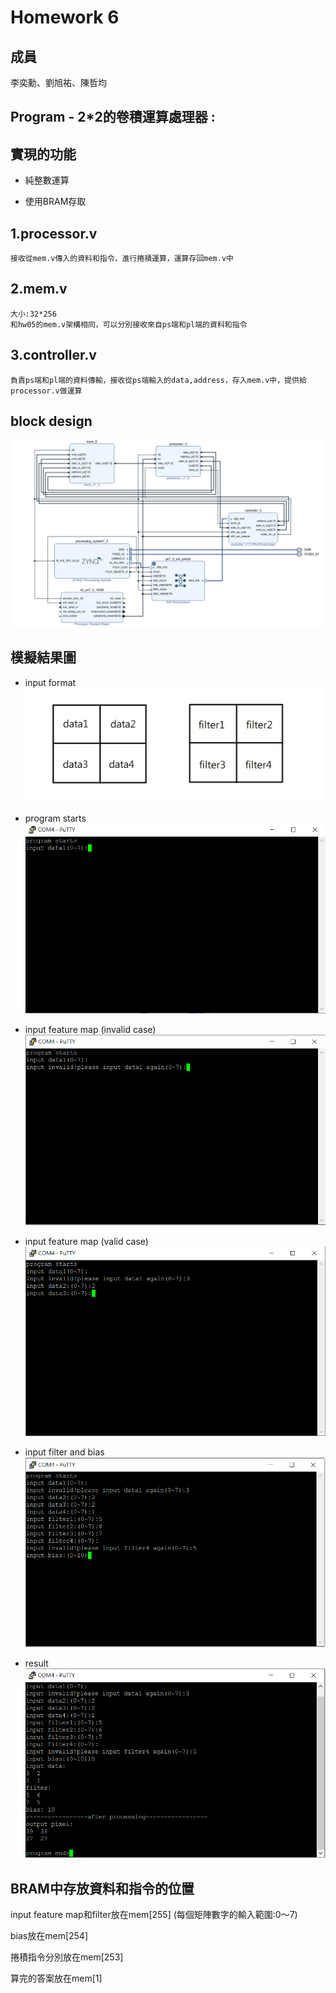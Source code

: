 Homework 6
====

## 成員
李奕勳、劉旭祐、陳哲均

## Program - 2*2的卷積運算處理器 :

## 實現的功能
* 純整數運算

* 使用BRAM存取
    
## 1.processor.v
    接收從mem.v傳入的資料和指令，進行捲積運算，運算存回mem.v中

## 2.mem.v
    大小:32*256
    和hw05的mem.v架構相同，可以分別接收來自ps端和pl端的資料和指令

## 3.controller.v
    負責ps端和pl端的資料傳輸，接收從ps端輸入的data,address，存入mem.v中，提供給processor.v做運算
## block design
![block design](https://github.com/sanwich27/2019_FPGA_Design_Group4/blob/master/hw06/images/block%20design.PNG)

## 模擬結果圖
* input format
![0](https://github.com/sanwich27/2019_FPGA_Design_Group4/blob/master/hw06/images/input%20format.png)

* program starts
![1](https://github.com/sanwich27/2019_FPGA_Design_Group4/blob/master/hw06/images/program%20start.PNG)

* input feature map (invalid case)
![2](https://github.com/sanwich27/2019_FPGA_Design_Group4/blob/master/hw06/images/input%20invalid.PNG)

* input feature map (valid case)
![3](https://github.com/sanwich27/2019_FPGA_Design_Group4/blob/master/hw06/images/input.PNG)

* input filter and bias
![4](https://github.com/sanwich27/2019_FPGA_Design_Group4/blob/master/hw06/images/input%20bias.PNG)

* result 
![5](https://github.com/sanwich27/2019_FPGA_Design_Group4/blob/master/hw06/images/result.PNG)


## BRAM中存放資料和指令的位置
input feature map和filter放在mem[255] (每個矩陣數字的輸入範圍:0～7)

bias放在mem[254]

捲積指令分別放在mem[253]

算完的答案放在mem[1]


